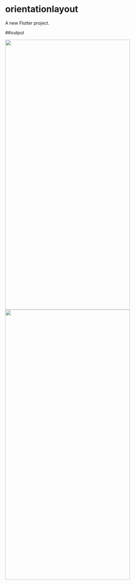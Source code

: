 # orientationlayout

A new Flutter project.

##output 

<img src="https://github.com/Graphictool/OrientationLayout/assets/28779320/842e27bc-2f61-44ca-b0e2-780bc5f9c33f" width="400" height="867">
<img src="https://github.com/Graphictool/OrientationLayout/assets/28779320/a66a82f5-2568-497c-bb5a-864f3aa81788" width="400" height="867">

